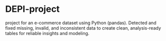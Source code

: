 # DEPI-project
 project for an e-commerce dataset using Python (pandas). Detected and fixed missing, invalid, and inconsistent data to create clean, analysis-ready tables for reliable insights and modeling.
